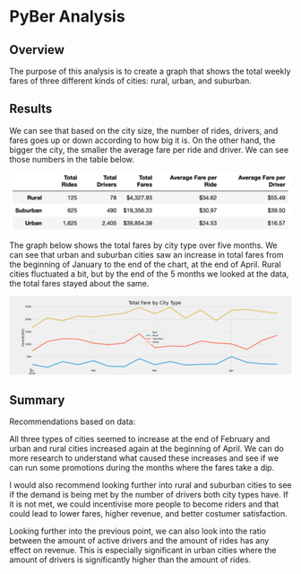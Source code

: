 # PyBer Analysis

## Overview

The purpose of this analysis is to create a graph that shows the total weekly fares of three different kinds of cities: rural, urban, and suburban.


## Results

We can see that based on the city size, the number of rides, drivers, and fares goes up or down according to how big it is. On the other hand, the bigger the city, the smaller the average fare per ride and driver. We can see those numbers in the table below.

![Alt text](https://github.com/dntalx/PyBear_Analysis/blob/main/Resources/Screen%20Shot%202022-07-20%20at%207.41.35%20PM.png)

The graph below shows the total fares by city type over five months. We can see that urban and suburban cities saw an increase in total fares from the beginning of January to the end of the chart, at the end of April. Rural cities fluctuated a bit, but by the end of the 5 months we looked at the data, the total fares stayed about the same.

![Alt text](https://github.com/dntalx/PyBear_Analysis/blob/main/Resources/Fig8.png)

## Summary 

Recommendations based on data:

All three types of cities seemed to increase at the end of February and urban and rural cities increased again at the beginning of April. We can do more research to understand what caused these increases and see if we can run some promotions during the months where the fares take a dip.

I would also recommend looking further into rural and suburban cities to see if the demand is being met by the number of drivers both city types have. If it is not met, we could incentivise more people to become riders and that could lead to lower fares, higher revenue, and better costumer satisfaction. 

Looking further into the previous point, we can also look into the ratio between the amount of active drivers and the amount of rides has any effect on revenue. This is especially significant in urban cities where the amount of drivers is significantly higher than the amount of rides. 

